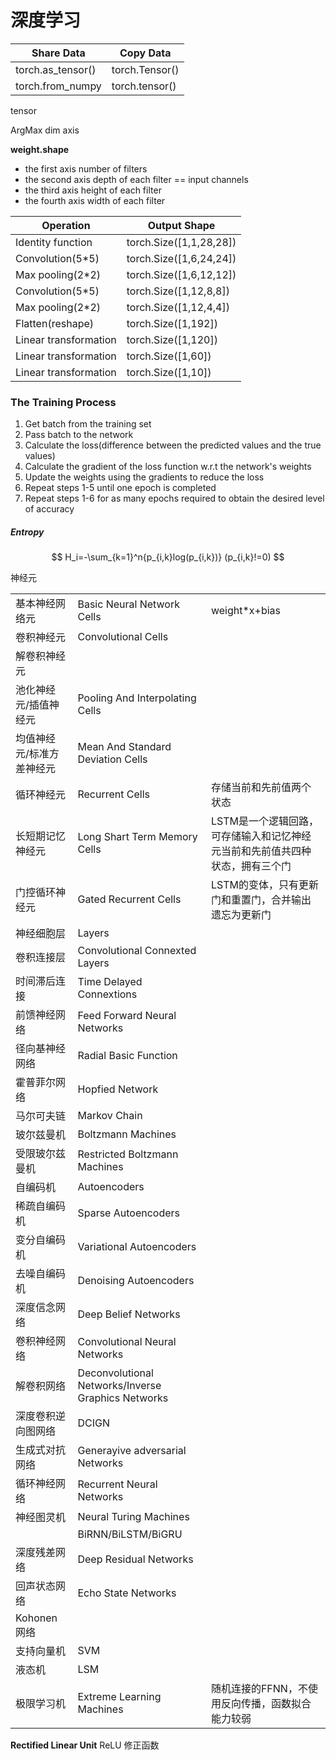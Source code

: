 # 深度学习

| Share Data        | Copy Data      |
| ----------------- | -------------- |
| torch.as_tensor() | torch.Tensor() |
| torch.from_numpy  | torch.tensor() |

tensor 

ArgMax dim axis

**weight.shape**

- the first axis number of filters
- the second axis depth of each filter == input channels
- the third axis height of each filter
- the fourth axis width of each filter



| Operation             | Output Shape            |
| --------------------- | ----------------------- |
| Identity function     | torch.Size([1,1,28,28]) |
| Convolution(5*5)      | torch.Size([1,6,24,24]) |
| Max pooling(2*2)      | torch.Size([1,6,12,12]) |
| Convolution(5*5)      | torch.Size([1,12,8,8])  |
| Max pooling(2*2)      | torch.Size([1,12,4,4])  |
| Flatten(reshape)      | torch.Size([1,192])     |
| Linear transformation | torch.Size([1,120])     |
| Linear transformation | torch.Size([1,60])      |
| Linear transformation | torch.Size([1,10])      |

### The Training Process

1. Get batch from the training set
2. Pass batch to the network
3. Calculate the loss(difference between the predicted values and the true values)
4. Calculate the gradient of the loss function w.r.t the network's weights
5. Update the weights using the gradients to reduce the loss
6. Repeat steps 1-5 until one epoch is completed
7. Repeat steps 1-6 for as many epochs required to obtain the desired level of accuracy

##### Entropy

$$
H_i=-\sum_{k=1}^n{p_{i,k}log(p_{i,k})}
 (p_{i,k}!=0)
$$



神经元



|                           |                                                    |                                                              |
| ------------------------- | -------------------------------------------------- | ------------------------------------------------------------ |
| 基本神经网络元            | Basic Neural Network Cells                         | weight*x+bias                                                |
| 卷积神经元                | Convolutional Cells                                |                                                              |
| 解卷积神经元              |                                                    |                                                              |
| 池化神经元/插值神经元     | Pooling And Interpolating Cells                    |                                                              |
| 均值神经元/标准方差神经元 | Mean And Standard Deviation Cells                  |                                                              |
| 循环神经元                | Recurrent Cells                                    | 存储当前和先前值两个状态                                     |
| 长短期记忆神经元          | Long Shart Term Memory Cells                       | LSTM是一个逻辑回路，可存储输入和记忆神经元当前和先前值共四种状态，拥有三个门 |
| 门控循环神经元            | Gated Recurrent Cells                              | LSTM的变体，只有更新门和重置门，合并输出遗忘为更新门         |
| 神经细胞层                | Layers                                             |                                                              |
| 卷积连接层                | Convolutional Connexted Layers                     |                                                              |
| 时间滞后连接              | Time Delayed Connextions                           |                                                              |
| 前馈神经网络              | Feed Forward Neural Networks                       |                                                              |
| 径向基神经网络            | Radial Basic Function                              |                                                              |
| 霍普菲尔网络              | Hopfied Network                                    |                                                              |
| 马尔可夫链                | Markov Chain                                       |                                                              |
| 玻尔兹曼机                | Boltzmann Machines                                 |                                                              |
| 受限玻尔兹曼机            | Restricted Boltzmann Machines                      |                                                              |
| 自编码机                  | Autoencoders                                       |                                                              |
| 稀疏自编码机              | Sparse Autoencoders                                |                                                              |
| 变分自编码机              | Variational Autoencoders                           |                                                              |
| 去噪自编码机              | Denoising Autoencoders                             |                                                              |
| 深度信念网络              | Deep Belief Networks                               |                                                              |
| 卷积神经网络              | Convolutional Neural Networks                      |                                                              |
| 解卷积网络                | Deconvolutional Networks/Inverse Graphics Networks |                                                              |
| 深度卷积逆向图网络        | DCIGN                                              |                                                              |
| 生成式对抗网络            | Generayive adversarial Networks                    |                                                              |
| 循环神经网络              | Recurrent Neural Networks                          |                                                              |
| 神经图灵机                | Neural Turing Machines                             |                                                              |
|                           | BiRNN/BiLSTM/BiGRU                                 |                                                              |
| 深度残差网络              | Deep Residual Networks                             |                                                              |
| 回声状态网络              | Echo State Networks                                |                                                              |
| Kohonen 网络              |                                                    |                                                              |
| 支持向量机                | SVM                                                |                                                              |
| 液态机                    | LSM                                                |                                                              |
| 极限学习机                | Extreme Learning Machines                          | 随机连接的FFNN，不使用反向传播，函数拟合能力较弱             |

 **Rectified Linear Unit**  ReLU	修正函数